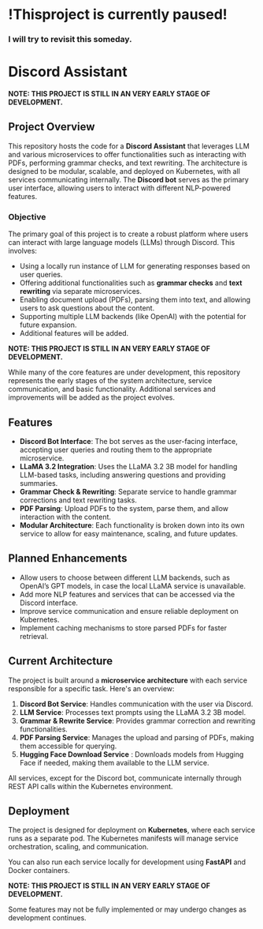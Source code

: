 

# !Thisproject is currently paused!

### I will try to revisit this someday.

# Discord Assistant

**NOTE: THIS PROJECT IS STILL IN AN VERY EARLY STAGE OF DEVELOPMENT.**

## Project Overview

This repository hosts the code for a **Discord Assistant** that leverages LLM and various microservices to offer functionalities such as interacting with PDFs, performing grammar checks, and text rewriting. The architecture is designed to be modular, scalable, and deployed on Kubernetes, with all services communicating internally. The **Discord bot** serves as the primary user interface, allowing users to interact with different NLP-powered features.

### Objective

The primary goal of this project is to create a robust platform where users can interact with large language models (LLMs) through Discord. This involves:
- Using a locally run instance of LLM for generating responses based on user queries.
- Offering additional functionalities such as **grammar checks** and **text rewriting** via separate microservices.
- Enabling document upload (PDFs), parsing them into text, and allowing users to ask questions about the content.
- Supporting multiple LLM backends (like OpenAI) with the potential for future expansion.
- Additional features will be added.

**NOTE: THIS PROJECT IS STILL IN AN VERY EARLY STAGE OF DEVELOPMENT.**

While many of the core features are under development, this repository represents the early stages of the system architecture, service communication, and basic functionality. Additional services and improvements will be added as the project evolves.

## Features

- **Discord Bot Interface**: The bot serves as the user-facing interface, accepting user queries and routing them to the appropriate microservice.
- **LLaMA 3.2 Integration**: Uses the LLaMA 3.2 3B model for handling LLM-based tasks, including answering questions and providing summaries.
- **Grammar Check & Rewriting**: Separate service to handle grammar corrections and text rewriting tasks.
- **PDF Parsing**: Upload PDFs to the system, parse them, and allow interaction with the content.
- **Modular Architecture**: Each functionality is broken down into its own service to allow for easy maintenance, scaling, and future updates.

## Planned Enhancements

- Allow users to choose between different LLM backends, such as OpenAI’s GPT models, in case the local LLaMA service is unavailable.
- Add more NLP features and services that can be accessed via the Discord interface.
- Improve service communication and ensure reliable deployment on Kubernetes.
- Implement caching mechanisms to store parsed PDFs for faster retrieval.

## Current Architecture

The project is built around a **microservice architecture** with each service responsible for a specific task. Here's an overview:

1. **Discord Bot Service**: Handles communication with the user via Discord.
2. **LLM Service**: Processes text prompts using the LLaMA 3.2 3B model.
3. **Grammar & Rewrite Service**: Provides grammar correction and rewriting functionalities.
4. **PDF Parsing Service**: Manages the upload and parsing of PDFs, making them accessible for querying.
5. **Hugging Face Download Service** : Downloads models from Hugging Face if needed, making them available to the LLM service.

All services, except for the Discord bot, communicate internally through REST API calls within the Kubernetes environment.

## Deployment

The project is designed for deployment on **Kubernetes**, where each service runs as a separate pod. The Kubernetes manifests will manage service orchestration, scaling, and communication.

You can also run each service locally for development using **FastAPI** and Docker containers.

**NOTE: THIS PROJECT IS STILL IN AN VERY EARLY STAGE OF DEVELOPMENT.**

Some features may not be fully implemented or may undergo changes as development continues.
